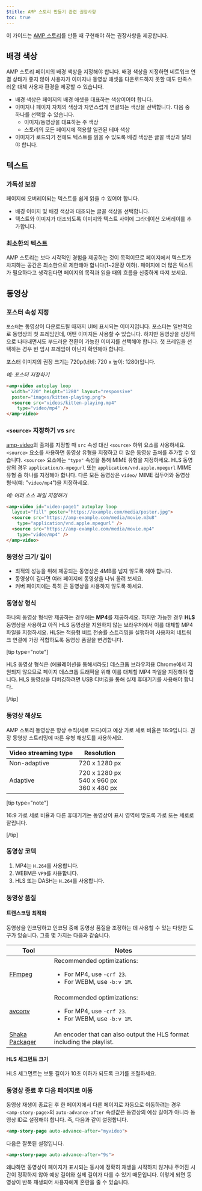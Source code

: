 ```yaml
---
$title: AMP 스토리 만들기 관련 권장사항
toc: true
---
```




이 가이드는 [AMP 스토리](/ko/docs/reference/components/amp-story.html)를 만들 때 구현해야 하는 권장사항을 제공합니다.


## 배경 색상  

AMP 스토리 페이지의 배경 색상을 지정해야 합니다. 배경 색상을 지정하면 네트워크 연결 상태가 좋지 않아 사용자가 이미지나 동영상 애셋을 다운로드하지 못할 때도 만족스러운 대체 사용자 환경을 제공할 수 있습니다.

*   배경 색상은 페이지의 배경 애셋을 대표하는 색상이어야 합니다.
*   이미지나 페이지 자체의 색상과 자연스럽게 연결되는 색상을 선택합니다. 다음 중 하나를 선택할 수 있습니다.
    *   이미지/동영상을 대표하는 주 색상
    *   스토리의 모든 페이지에 적용할 일관된 테마 색상 
*   이미지가 로드되기 전에도 텍스트를 읽을 수 있도록 배경 색상은 글꼴 색상과 달라야 합니다.

## 텍스트 

### 가독성 보장

페이지에 오버레이되는 텍스트를 쉽게 읽을 수 있어야 합니다.

* 배경 이미지 및 배경 색상과 대조되는 글꼴 색상을 선택합니다.
* 텍스트와 이미지가 대조되도록 이미지와 텍스트 사이에 그라데이션 오버레이를 추가합니다.

### 최소한의 텍스트   

AMP 스토리는 보다 시각적인 경험을 제공하는 것이 목적이므로 페이지에서 텍스트가 차지하는 공간은 최소한으로 제한해야 합니다(1~2문장 이하). 페이지에 더 많은 텍스트가 필요하다고 생각된다면 페이지의 목적과 읽을 때의 흐름을 신중하게 따져 보세요.

## 동영상  

### 포스터 속성 지정 

`포스터`는 동영상이 다운로드될 때까지 UI에 표시되는 이미지입니다. 포스터는 일반적으로 동영상의 첫 프레임인데, 어떤 이미지든 사용할 수 있습니다.  하지만 동영상을 상징적으로 나타내면서도 부드러운 전환이 가능한 이미지를 선택해야 합니다. 첫 프레임을 선택하는 경우 빈 임시 프레임이 아닌지 확인해야 합니다. 

포스터 이미지의 권장 크기는 720p(너비: 720 x 높이: 1280)입니다.

*예: 포스터 지정하기*

```html
<amp-video autoplay loop
  width="720" height="1280" layout="responsive"
  poster="images/kitten-playing.png">
  <source src="videos/kitten-playing.mp4"
    type="video/mp4" />
</amp-video>
```

### `<source>` 지정하기 vs `src` 

[amp-video](/ko/docs/reference/components/amp-video.html)의 출처를 지정할 때 `src` 속성 대신 `<source>` 하위 요소를 사용하세요. `<source>` 요소를 사용하면 동영상 유형을 지정하고 더 많은 동영상 출처를 추가할 수 있습니다. `<source>` 요소에는 `"type"` 속성을 통해 MIME 유형을 지정하세요. HLS 동영상의 경우 `application/x-mpegurl` 또는 `application/vnd.apple.mpegurl` MIME 유형 중 하나를 지정해야 합니다. 다른 모든 동영상은 `video/` MIME 접두어와 동영상 형식(예: "`video/mp4`")을 지정하세요.

*예: 여러 소스 파일 지정하기*

```html
<amp-video id="video-page1" autoplay loop
  layout="fill" poster="https://example.com/media/poster.jpg">
  <source src="https://amp-example.com/media/movie.m3u8"
    type="application/vnd.apple.mpegurl" />
  <source src="https://amp-example.com/media/movie.mp4"
    type="video/mp4" />
</amp-video>
```

### 동영상 크기/ 길이

*  최적의 성능을 위해 제공되는 동영상은 4MB를 넘지 않도록 해야 합니다.
*   동영상이 길다면 여러 페이지에 동영상을 나눠 올려 보세요.
*   커버 페이지에는 특히 큰 동영상을 사용하지 않도록 하세요.

### 동영상 형식

하나의 동영상 형식만 제공하는 경우에는 **MP4**를 제공하세요.  하지만 가능한 경우 **HLS** 동영상을 사용하고 아직 HLS 동영상을 지원하지 않는 브라우저에서 이를 대체할 MP4 파일을 지정하세요. HLS는 적응형 비트 전송률 스트리밍을 실행하여 사용자의 네트워크 연결에 가장 적합하도록 동영상 품질을 변경합니다.

[tip type="note"]

HLS 동영상 형식은 (에뮬레이션을 통해서라도) 데스크톱 브라우저용 Chrome에서 지원되지 않으므로 페이지 데스크톱 트래픽을 위해 이를 대체할 MP4 파일을 지정해야 합니다. HLS 동영상을 디버깅하려면 USB 디버깅을 통해 실제 휴대기기를 사용해야 합니다.

[/tip]

### 동영상 해상도

AMP 스토리 동영상은 항상 수직(세로 모드)이고 예상 가로 세로 비율은 16:9입니다. 권장 동영상 스트리밍에 따른 유형 해상도를 사용하세요. 

<table>
  <thead>
    <tr>
     <th>Video streaming type</th>
     <th>Resolution</th>
    </tr>
  </thead>
  <tbody>
    <tr>
     <td>Non-adaptive</td>
     <td>720 x 1280 px</td>
    </tr>
    <tr>
     <td>Adaptive</td>
     <td>720 x 1280 px<br>540 x 960 px<br>360 x 480 px</td>
    </tr>
  </tbody>
</table>


[tip type="note"]

16:9 가로 세로 비율과 다른 휴대기기는 동영상이 표시 영역에 맞도록 가로 또는 세로로 잘립니다.

[/tip]


### 동영상 코덱

1.  MP4는 `H.264`를 사용합니다.
1.  WEBM은 `VP9`를 사용합니다.
1.  HLS 또는 DASH는 `H.264`를 사용합니다.


### 동영상 품질

#### 트랜스코딩 최적화

동영상을 인코딩하고 인코딩 중에 동영상 품질을 조정하는 데 사용할 수 있는 다양한 도구가 있습니다.  그중 몇 가지는 다음과 같습니다.

<table>
  <thead>
    <tr>
     <th>Tool</th>
     <th>Notes</th>
    </tr>
  </thead>
  <tbody>
    <tr>
     <td><a href="https://www.ffmpeg.org/about.html">FFmpeg</a>
     </td>
     <td>Recommended optimizations:
      <ul>
        <li>For MP4, use <code>-crf 23</code>.</li>
        <li>For WEBM, use <code>-b:v 1M</code>.</li>
      </ul>
     </td>
    </tr>
    <tr>
     <td><a href="https://libav.org/avconv.html">avconv</a>
     </td>
     <td>Recommended optimizations:
      <ul>
        <li>For MP4, use <code>-crf 23</code>.</li>
        <li>For WEBM, use <code>-b:v 1M</code>.</li>
      </ul>
     </td>
    </tr>
    <tr>
     <td><a href="https://github.com/google/shaka-packager">Shaka Packager</a></td>
     <td>An encoder that can also output the HLS format including the playlist.
     </td>
    </tr>
  </tbody>
</table>

#### HLS 세그먼트 크기

HLS 세그먼트는 보통 길이가 10초 이하가 되도록 크기를 조절하세요.

### 동영상 종료 후 다음 페이지로 이동

동영상 재생이 종료된 후 한 페이지에서 다른 페이지로 자동으로 이동하려는 경우 `<amp-story-page>`의 `auto-advance-after` 속성값은 동영상의 예상 길이가 아니라 동영상 ID로 설정해야 합니다. 즉, 다음과 같이 설정합니다.

```html
<amp-story-page auto-advance-after="myvideo">
```

다음은 잘못된 설정입니다.

```html
<amp-story-page auto-advance-after="9s">
```

왜냐하면 동영상이 페이지가 표시되는 동시에 정확히 재생을 시작하지 않거나 주어진 시간이 정확하지 않아 예상 길이와 실제 길이가 다를 수 있기 때문입니다. 이렇게 되면 동영상이 반복 재생되어 사용자에게 혼란을 줄 수 있습니다.
 
